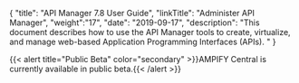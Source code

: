 {
    "title": "API Manager 7.8 User Guide",
    "linkTitle": "Administer API Manager",
    "weight":"17",
    "date": "2019-09-17",
    "description": "This document describes how to use the API Manager tools to create, virtualize, and manage web-based Application Programming Interfaces (APIs). "
}

{{< alert title="Public Beta" color="secondary" >}}AMPIFY Central is currently available in public beta.{{< /alert >}}
